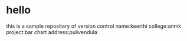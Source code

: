 # hello
this is a sample repositary of version control
name:keerthi
college:anmk
project:bar chart
address:pulivendula
